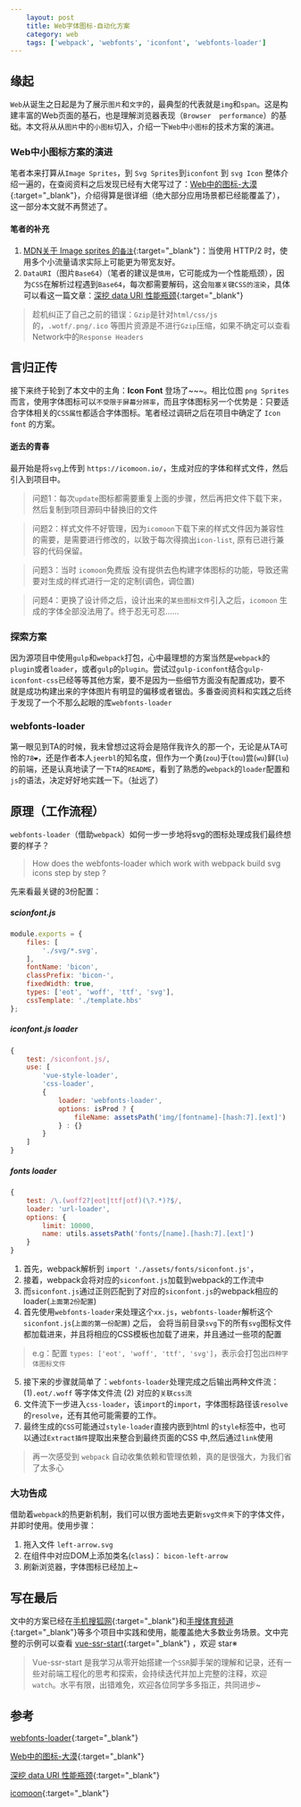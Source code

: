 ```yaml
---
    layout: post
    title: Web字体图标-自动化方案
    category: web
    tags: ['webpack', 'webfonts', 'iconfont', 'webfonts-loader']
---
```

## 缘起
`Web`从诞生之日起是为了展示`图片`和`文字`的，最典型的代表就是`img`和`span`。这是构建丰富的Web页面的基石，也是理解浏览器表现（`Browser  performance`）的基础。本文将从从`图片`中的`小图标`切入，介绍一下`Web`中`小图标`的技术方案的演进。


### Web中小图标方案的演进
笔者本来打算从`Image Sprites`，到 `Svg Sprites`到`iconfont` 到 `svg Icon` 整体介绍一遍的，在查阅资料之后发现已经有大佬写过了：[Web中的图标-大漠](https://github.com/amfe/article/issues/2){:target="_blank"}，介绍得算是很详细（绝大部分应用场景都已经能覆盖了），这一部分本文就不再赘述了。

#### 笔者的补充
1. [MDN关于 Image sprites 的`备注`](https://developer.mozilla.org/zh-CN/docs/Web/Guide/CSS/CSS_Image_Sprites){:target="_blank"}：当使用 HTTP/2 时，使用多个小流量请求实际上可能更为带宽友好。
2. `DataURI`（图片`Base64`）（笔者的建议是`慎用`，它可能成为一个性能瓶颈），因为`CSS`在解析过程遇到`Base64`，每次都需要解码，这会`阻塞关键CSS的渲染`，具体可以看这一篇文章：[深挖 data URI 性能瓶颈](https://juejin.im/entry/58ca2b9dac502e0058868693){:target="_blank"}
> 趁机纠正了自己之前的错误：`Gzip`是针对`html/css/js`的，`.wotf/.png/.ico` 等图片资源是不进行`Gzip`压缩，如果不确定可以查看Network中的`Response Headers`


## 言归正传
接下来终于轮到了本文中的主角：**Icon Font** 登场了~~~。相比位图 `png Sprites` 而言，使用字体图标可以`不受限于屏幕分辨率`，而且字体图标另一个优势是：只要适合字体相关的`CSS属性`都适合字体图标。笔者经过调研之后在项目中确定了 `Icon font` 的方案。

#### 逝去的青春
最开始是将`svg`上传到 `https://icomoon.io/`，生成对应的字体和样式文件，然后引入到项目中。
> 问题1：每次`update`图标都需要重复上面的步骤，然后再把文件下载下来，然后复制到项目源码中替换旧的文件

> 问题2：样式文件不好管理，因为`icomoon`下载下来的样式文件因为兼容性的需要，是需要进行修改的，以致于每次得摘出`icon-list`, 原有已进行兼容的代码保留。

> 问题3：当时 `icomoon`免费版 没有提供去色构建字体图标的功能，导致还需要对生成的样式进行一定的定制(调色，调位置)

> 问题4：更换了设计师之后，设计出来的`某些图标文件`引入之后，`icomoon` 生成的字体全部没法用了。终于忍无可忍……

### 探索方案
因为源项目中使用`gulp`和`webpack`打包，心中最理想的方案当然是`webpack`的`plugin`或者`loader`，或者`gulp`的`plugin`。尝试过`gulp-iconfont`结合`gulp-iconfont-css`已经等等其他方案，要不是因为一些细节方面没有配置成功，要不就是成功构建出来的字体图片有明显的偏移或者锯齿。多番查阅资料和实践之后终于发现了一个不那么起眼的库`webfonts-loader`

### webfonts-loader
第一眼见到TA的时候，我未曾想过这将会是陪伴我许久的那一个，无论是从TA可怜的`78❤️`，还是作者本人`jeerbl`的知名度，但作为一个勇(`zou`)于(`tou`)尝(`wu`)鲜(`lu`)的前端，还是认真地读了一下`TA`的`README`，看到了熟悉的`webpack`的`loader`配置和`js`的语法，决定好好地实践一下。（扯远了）

## 原理（工作流程）
`webfonts-loader`（借助`webpack`）如何一步一步地将svg的图标处理成我们最终想要的样子？
> How does the webfonts-loader which work with webpack build svg icons step by step ?

先来看最关键的3份配置：

##### scionfont.js
```javascript
module.exports = {
	files: [
		'./svg/*.svg',
	],
	fontName: 'bicon',
	classPrefix: 'bicon-',
	fixedWidth: true,
	types: ['eot', 'woff', 'ttf', 'svg'],
	cssTemplate: './template.hbs'
};
```

##### iconfont.js loader
```javascript
{
    test: /siconfont.js/,
    use: [
        'vue-style-loader',
        'css-loader',
        {
            loader: 'webfonts-loader',
            options: isProd ? {
                fileName: assetsPath('img/[fontname]-[hash:7].[ext]')
            } : {}
        }
    ]
}
```

##### fonts loader
```javascript
{
    test: /\.(woff2?|eot|ttf|otf)(\?.*)?$/,
    loader: 'url-loader',
    options: {
        limit: 10000,
        name: utils.assetsPath('fonts/[name].[hash:7].[ext]')
    }
}
```

1. 首先，webpack解析到 `import './assets/fonts/siconfont.js'`，
2. 接着，webpack会将对应的`siconfont.js`加载到webpack的工作流中
3. 而`siconfont.js`通过正则匹配到了对应的`siconfont.js`的webpack相应的 loader(`上面第2份配置`)
4. 首先使用`webfonts-loader`来处理这个`xx.js`，`webfonts-loader`解析这个`siconfont.js`(`上面的第一份配置`) 之后， 会将当前目录`svg`下的所有`svg`图标文件都加载进来，并且将相应的CSS模板也加载了进来，并且通过一些项的配置
> e.g：配置 `types: ['eot', 'woff', 'ttf', 'svg']`，表示会打包出`四种字体图标文件`
5. 接下来的步骤就简单了：`webfonts-loader`处理完成之后输出两种文件流：(1)`.eot/.woff` 等字体文件流 (2) 对应的`关联css流`
6. 文件流下一步进入`css-loader`，该`import`的`import`，字体图标路径该`resolve`的`resolve`，还有其他可能需要的工作。
7. 最终生成的`CSS`可能通过`style-loader`直接内嵌到html 的`style`标签中，也可以通过`Extract插件`提取出来整合到最终页面的CSS 中,然后通过`link`使用

> 再一次感受到 `webpack` 自动收集依赖和管理依赖，真的是很强大，为我们省了太多心

### 大功告成
借助着`webpack`的热更新机制，我们可以很方面地去更新`svg文件夹`下的字体文件，并即时使用。使用步骤：
1. 拖入文件 `left-arrow.svg`
2. 在组件中对应DOM上添加类名(`class`)： `bicon-left-arrow`
3. 刷新浏览器，字体图标已经加上~


## 写在最后
文中的方案已经在[手机搜狐网](https://m.sohu.com){:target="_blank"}和[手搜体育频道](https://m.sohu.com/z/){:target="_blank"}等多个项目中实践和使用，能覆盖绝大多数业务场景。文中完整的示例可以查看 [vue-ssr-start](https://github.com/gxmzjxk/vue-ssr-start){:target="_blank"} ，欢迎 star※
> Vue-ssr-start 是我学习从零开始搭建一个`SSR`脚手架的理解和记录，还有一些对前端工程化的思考和探索，会持续迭代并加上完整的注释，欢迎`watch`。水平有限，出错难免，欢迎各位同学多多指正，共同进步~


## 参考
[webfonts-loader](https://github.com/jeerbl/webfonts-loader){:target="_blank"}

[Web中的图标-大漠](https://github.com/amfe/article/issues/2){:target="_blank"}

[深挖 data URI 性能瓶颈](https://juejin.im/entry/58ca2b9dac502e0058868693){:target="_blank"}

[icomoon](https://icomoon.io/){:target="_blank"}